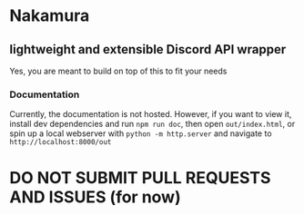 # Nakamura
## lightweight and extensible Discord API wrapper

Yes, you are meant to build on top of this to fit your needs

### Documentation

Currently, the documentation is not hosted. However, if you want to view it, install dev dependencies and run `npm run doc`, then open `out/index.html`, or spin up a local webserver with `python -m http.server` and navigate to `http://localhost:8000/out`

# DO NOT SUBMIT PULL REQUESTS AND ISSUES (for now)